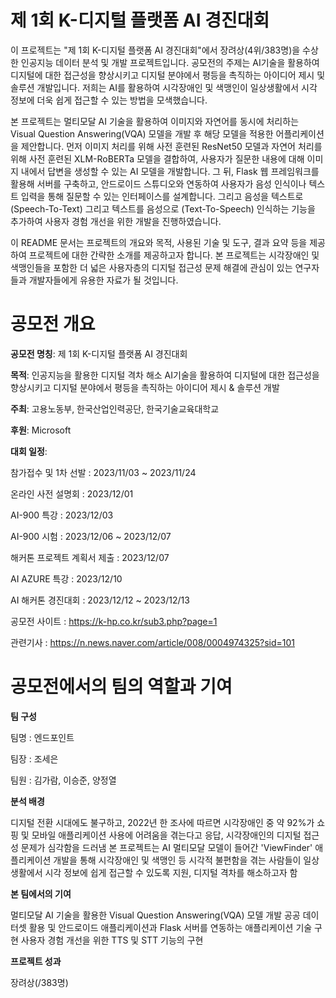 # 제 1회 K-디지털 플랫폼 AI 경진대회
이 프로젝트는 "제 1회 K-디지털 플랫폼 AI 경진대회"에서 장려상(4위/383명)을 수상한 인공지능 데이터 분석 및 개발 프로젝트입니다. 공모전의 주제는 AI기술을 활용하여 디지털에 대한 접근성을 향상시키고 디지털 분야에서 평등을 촉직하는 아이디어 제시 및 솔루션 개발입니다. 저희는 AI를 활용하여 시각장애인 및 색맹인이 일상생활에서 시각 정보에 더욱 쉽게 접근할 수 있는 방법을 모색했습니다.

본 프로젝트는 멀티모달 AI 기술을 활용하여 이미지와 자연어를 동시에 처리하는 Visual Question Answering(VQA) 모델을 개발 후 해당 모델을 적용한 어플리케이션을 제안합니다. 먼저 이미지 처리를 위해 사전 훈련된 ResNet50 모델과 자연어 처리를 위해 사전 훈련된 XLM-RoBERTa 모델을 결합하여, 사용자가 질문한 내용에 대해 이미지 내에서 답변을 생성할 수 있는 AI 모델을 개발합니다. 그 뒤, Flask 웹 프레임워크를 활용해 서버를 구축하고, 안드로이드 스튜디오와 연동하여 사용자가 음성 인식이나 텍스트 입력을 통해 질문할 수 있는 인터페이스를 설계합니다. 그리고 음성을 텍스트로 (Speech-To-Text) 그리고 텍스트를 음성으로 (Text-To-Speech) 인식하는 기능을 추가하여 사용자 경험 개선을 위한 개발을 진행하였습니다.

이 README 문서는 프로젝트의 개요와 목적, 사용된 기술 및 도구, 결과 요약 등을 제공하여 프로젝트에 대한 간략한 소개를 제공하고자 합니다. 본 프로젝트는 시각장애인 및 색맹인들을 포함한 더 넓은 사용자층의 디지털 접근성 문제 해결에 관심이 있는 연구자들과 개발자들에게 유용한 자료가 될 것입니다.

# 공모전 개요 
**공모전 명칭**: 제 1회 K-디지털 플랫폼 AI 경진대회


**목적**: 인공지능을 활용한 디지털 격차 해소
  AI기술을 활용하여 디지털에 대한 접근성을 향상시키고 디지털 분야에서 평등을 촉직하는 아이디어 제시 & 솔루션 개발
  
**주최**: 고용노동부, 한국산업인력공단, 한국기술교육대학교

**후원**: Microsoft

**대회 일정**:

참가접수 및 1차 선발 : 2023/11/03 ~ 2023/11/24

온라인 사전 설명회 : 2023/12/01

AI-900 특강 : 2023/12/03

AI-900 시험 : 2023/12/06 ~ 2023/12/07

해커톤 프로젝트 계획서 제출 : 2023/12/07

AI AZURE 특강 : 2023/12/10

AI 해커톤 경진대회 : 2023/12/12 ~ 2023/12/13

공모전 사이트 : https://k-hp.co.kr/sub3.php?page=1

관련기사 : https://n.news.naver.com/article/008/0004974325?sid=101

# 공모전에서의 팀의 역할과 기여
**팀 구성**

  팀명 : 엔드포인트
  
  팀장 : 조세은
  
  팀원 : 김가람, 이승준, 양정열
  
  
**분석 배경**

디지털 전환 시대에도 불구하고, 2022년 한 조사에 따르면 시각장애인 중 약 92%가 쇼핑 및 모바일 애플리케이션 사용에 어려움을 겪는다고 응답, 시각장애인의 디지털 접근성 문제가 심각함을 드러냄
본 프로젝트는 AI 멀티모달 모델이 들어간 'ViewFinder' 애플리케이션 개발을 통해 시각장애인 및 색맹인 등 시각적 불편함을 겪는 사람들이 일상생활에서 시각 정보에 쉽게 접근할 수 있도록 지원, 디지털 격차를 해소하고자 함

**본 팀에서의 기여**

멀티모달 AI 기술을 활용한 Visual Question Answering(VQA) 모델 개발
공공 데이터셋 활용 및 안드로이드 애플리케이션과 Flask 서버를 연동하는 애플리케이션 기술 구현
사용자 경험 개선을 위한 TTS 및 STT 기능의 구현

**프로젝트 성과**

장려상(/383명)
